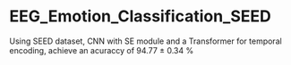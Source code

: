 # EEG_Emotion_Classification_SEED
Using SEED dataset,  CNN with SE module and a Transformer for temporal encoding, achieve an acuraccy of 94.77 ± 0.34 %
